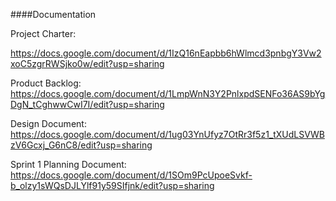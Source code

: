 ####Documentation

Project Charter:

https://docs.google.com/document/d/1IzQ16nEapbb6hWlmcd3pnbgY3Vw2xoC5zgrRWSjko0w/edit?usp=sharing

Product Backlog:
https://docs.google.com/document/d/1LmpWnN3Y2PnlxpdSENFo36AS9bYgDgN_tCghwwCwI7I/edit?usp=sharing

Design Document:
https://docs.google.com/document/d/1ug03YnUfyz7OtRr3f5z1_tXUdLSVWBzV6Gcxj_G6nC8/edit?usp=sharing

Sprint 1 Planning Document:
https://docs.google.com/document/d/1SOm9PcUpoeSvkf-b_olzy1sWQsDJLYlf91y59SIfjnk/edit?usp=sharing
